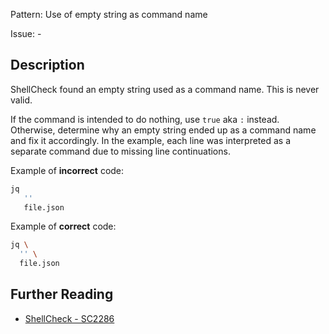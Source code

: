 Pattern: Use of empty string as command name

Issue: -

## Description

ShellCheck found an empty string used as a command name. This is never valid. 

If the command is intended to do nothing, use `true` aka `:` instead. Otherwise, determine why an empty string ended up as a command name and fix it accordingly. In the example, each line was interpreted as a separate command due to missing line continuations. 

Example of **incorrect** code:

```sh
jq 
   ''
   file.json

```

Example of **correct** code:

```sh
jq \
  '' \
  file.json

```

## Further Reading

* [ShellCheck - SC2286](https://github.com/koalaman/shellcheck/wiki/SC2286)
